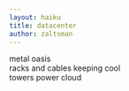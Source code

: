 ```yaml
---
layout: haiku
title: datacenter
author: zaltsman
---
```


metal oasis <br>
racks and cables keeping cool <br>
towers power cloud <br>